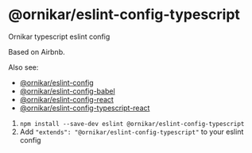 # @ornikar/eslint-config-typescript

Ornikar typescript eslint config

Based on Airbnb.

Also see:

- [@ornikar/eslint-config](https://github.com/ornikar/eslint-configs/tree/master/%40ornikar/eslint-config)
- [@ornikar/eslint-config-babel](https://github.com/ornikar/eslint-configs/tree/master/%40ornikar/eslint-config-babel)
- [@ornikar/eslint-config-react](https://github.com/ornikar/eslint-configs/tree/master/%40ornikar/eslint-config-react)
- [@ornikar/eslint-config-typescript-react](https://github.com/ornikar/eslint-configs/tree/master/%40ornikar/eslint-config-typescript-react)

1. `npm install --save-dev eslint @ornikar/eslint-config-typescript`
2. Add `"extends": "@ornikar/eslint-config-typescript"` to your eslint config
